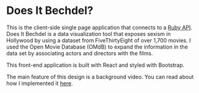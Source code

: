 # Does It Bechdel?

This is the client-side single page application that connects to a [Ruby API](https://github.com/tsengsational/does-it-bechdel-api). Does It Bechdel is a data visualization tool that exposes sexism in Hollywood by using a dataset from FiveThirtyEight of over 1,700 movies. I used the Open Movie Database (OMdB) to expand the information in the data set by associating actors and directors with the films.

This front-end application is built with React and styled with Bootstrap.

The main feature of this design is a background video. You can read about how I implemented it [here](https://medium.com/undefined-methods/i-will-video-cover-you-462e13f8ef76).
